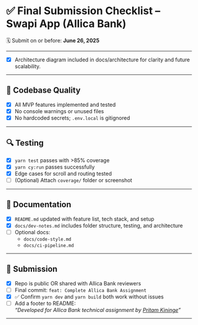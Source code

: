 # ✅ Final Submission Checklist – Swapi App (Allica Bank)

🗓️ Submit on or before: **June 26, 2025**

---

- [x] Architecture diagram included in docs/architecture for clarity and future scalability.

---

## 📁 Codebase Quality

- [x] All MVP features implemented and tested
- [x] No console warnings or unused files
- [x] No hardcoded secrets; `.env.local` is gitignored

---

## 🔍 Testing

- [x] `yarn test` passes with >85% coverage
- [x] `yarn cy:run` passes successfully
- [x] Edge cases for scroll and routing tested
- [ ] (Optional) Attach `coverage/` folder or screenshot

---

## 📄 Documentation

- [x] `README.md` updated with feature list, tech stack, and setup
- [x] `docs/dev-notes.md` includes folder structure, testing, and architecture
- [ ] Optional docs:
  - `docs/code-style.md`
  - `docs/ci-pipeline.md`

---

## 🎯 Submission

- [x] Repo is public OR shared with Allica Bank reviewers
- [ ] Final commit: `feat: Complete Allica Bank Assignment`
- [x] ✅ Confirm `yarn dev` and `yarn build` both work without issues
- [ ] Add a footer to README:  
  _“Developed for Allica Bank technical assignment by [Pritam Kininge](https://github.com/kininge)”_

---
